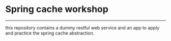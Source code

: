 # Spring cache workshop
________________________________________

  this repository contains a dummy restful web service and an app to apply and practice 
  the spring cache abstraction.
